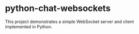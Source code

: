 # python-chat-websockets
This project demonstrates a simple WebSocket server and client implemented in Python.
